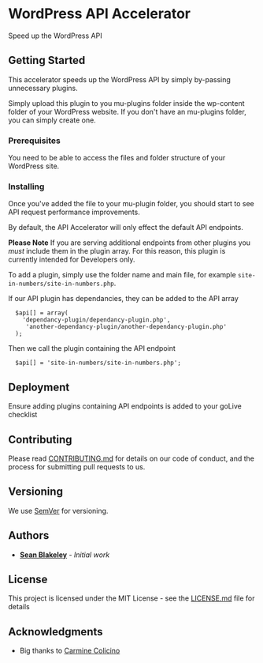 # WordPress API Accelerator

Speed up the WordPress API

## Getting Started

This accelerator speeds up the WordPress API by simply by-passing unnecessary plugins.

Simply upload this plugin to you mu-plugins folder inside the wp-content folder of your WordPress website. 
If you don't have an mu-plugins folder, you can simply create one.

### Prerequisites

You need to be able to access the files and folder structure of your WordPress site.

### Installing

Once you've added the file to your mu-plugin folder, you should start to see API request performance improvements.

By default, the API Accelerator will only effect the default API endpoints.

**Please Note**
If you are serving additional endpoints from other plugins you *must* include them in the plugin array. For this reason, this plugin is currently intended for Developers only.

To add a plugin, simply use the folder name and main file, for example `site-in-numbers/site-in-numbers.php`.

If our API plugin has dependancies, they can be added to the API array
```
  $api[] = array(
    'dependancy-plugin/dependancy-plugin.php',
     'another-dependancy-plugin/another-dependancy-plugin.php'
  );
```
Then we call the plugin containing the API endpoint
```
  $api[] = 'site-in-numbers/site-in-numbers.php';
```

## Deployment

Ensure adding plugins containing API endpoints is added to your goLive checklist

## Contributing

Please read [CONTRIBUTING.md](CONTRIBUTING.md) for details on our code of conduct, and the process for submitting pull requests to us.

## Versioning

We use [SemVer](http://semver.org/) for versioning. 

## Authors

* [**Sean Blakeley**](http://www.seanblakeley.co.uk) - *Initial work*

## License

This project is licensed under the MIT License - see the [LICENSE.md](LICENSE.md) file for details

## Acknowledgments

* Big thanks to [Carmine Colicino](https://github.com/colis)

